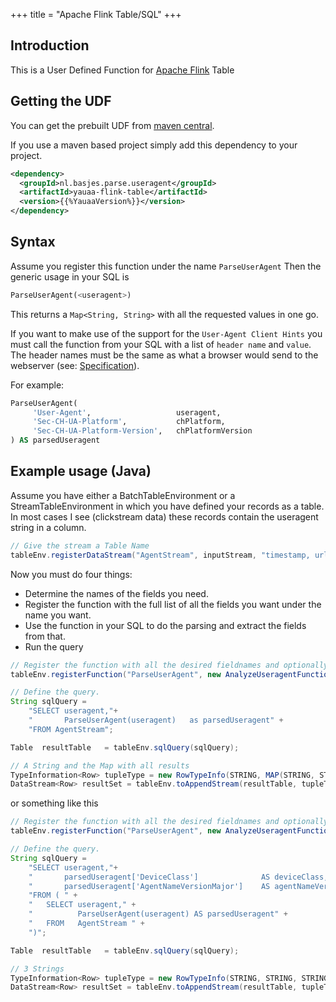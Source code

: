 +++
title = "Apache Flink Table/SQL"
+++
## Introduction
This is a User Defined Function for [Apache Flink](https://flink.apache.org) Table

## Getting the UDF
You can get the prebuilt UDF from [maven central](https://search.maven.org/artifact/nl.basjes.parse.useragent/yauaa-flink-table/{{%YauaaVersion%}}/jar).

If you use a maven based project simply add this dependency to your project.

```xml
<dependency>
  <groupId>nl.basjes.parse.useragent</groupId>
  <artifactId>yauaa-flink-table</artifactId>
  <version>{{%YauaaVersion%}}</version>
</dependency>
```

## Syntax
Assume you register this function under the name `ParseUserAgent`
Then the generic usage in your SQL is

```sql
ParseUserAgent(<useragent>)
```

This returns a `Map<String, String>` with all the requested values in one go.

If you want to make use of the support for the `User-Agent Client Hints` you must call the function from your SQL with a list of `header name` and `value`. The header names must be the same as what a browser would send to the webserver (see: [Specification](https://wicg.github.io/ua-client-hints/#http-ua-hints)).

For example:
```sql
ParseUserAgent(
     'User-Agent',                   useragent,
     'Sec-CH-UA-Platform',           chPlatform,
     'Sec-CH-UA-Platform-Version',   chPlatformVersion
) AS parsedUseragent
```

## Example usage (Java)
Assume you have either a BatchTableEnvironment or a StreamTableEnvironment in which you have defined your records as a table.
In most cases I see (clickstream data) these records contain the useragent string in a column.

```java
// Give the stream a Table Name
tableEnv.registerDataStream("AgentStream", inputStream, "timestamp, url, useragent");
```

Now you must do four things:

* Determine the names of the fields you need.
* Register the function with the full list of all the fields you want under the name you want.
* Use the function in your SQL to do the parsing and extract the fields from that.
* Run the query


```java
// Register the function with all the desired fieldnames and optionally the size of the cache
tableEnv.registerFunction("ParseUserAgent", new AnalyzeUseragentFunction(15000, "DeviceClass", "AgentNameVersionMajor"));

// Define the query.
String sqlQuery =
    "SELECT useragent,"+
    "       ParseUserAgent(useragent)   as parsedUseragent" +
    "FROM AgentStream";

Table  resultTable   = tableEnv.sqlQuery(sqlQuery);

// A String and the Map with all results
TypeInformation<Row> tupleType = new RowTypeInfo(STRING, MAP(STRING, STRING));
DataStream<Row> resultSet = tableEnv.toAppendStream(resultTable, tupleType);
```

or something like this

```java
// Register the function with all the desired fieldnames and optionally the size of the cache
tableEnv.registerFunction("ParseUserAgent", new AnalyzeUseragentFunction(15000, "DeviceClass", "AgentNameVersionMajor"));

// Define the query.
String sqlQuery =
    "SELECT useragent,"+
    "       parsedUseragent['DeviceClass']              AS deviceClass," +
    "       parsedUseragent['AgentNameVersionMajor']    AS agentNameVersionMajor " +
    "FROM ( " +
    "   SELECT useragent," +
    "          ParseUserAgent(useragent) AS parsedUseragent" +
    "   FROM   AgentStream " +
    ")";

Table  resultTable   = tableEnv.sqlQuery(sqlQuery);

// 3 Strings
TypeInformation<Row> tupleType = new RowTypeInfo(STRING, STRING, STRING);
DataStream<Row> resultSet = tableEnv.toAppendStream(resultTable, tupleType);
```


